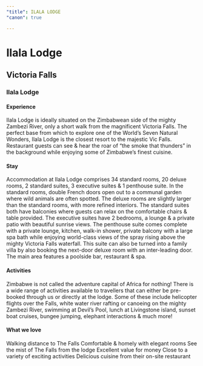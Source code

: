 ```yaml
---
"title": ILALA LODGE
"canon": true

---
```


# Ilala Lodge
## Victoria Falls
### Ilala Lodge

#### Experience
Ilala Lodge is ideally situated on the Zimbabwean side of the mighty Zambezi River, only a short walk from the magnificent Victoria Falls.
The perfect base from which to explore one of the World’s Seven Natural Wonders, Ilala Lodge is the closest resort to the majestic Vic Falls.  
Restaurant guests can see &amp; hear the roar of “the smoke that thunders” in the background while enjoying some of Zimbabwe’s finest cuisine.

#### Stay
Accommodation at Ilala Lodge comprises 34 standard rooms, 20 deluxe rooms, 2 standard suites, 3 executive suites &amp; 1 penthouse suite.
In the standard rooms, double French doors open out to a communal garden where wild animals are often spotted.  The deluxe rooms are slightly larger than the standard rooms, with more refined interiors.
The standard suites both have balconies where guests can relax on the comfortable chairs &amp; table provided.  The executive suites have 2 bedrooms, a lounge &amp; a private patio with beautiful sunrise views.
The penthouse suite comes complete with a private lounge, kitchen, walk-in shower, private balcony with a large spa bath while enjoying world-class views of the spray rising above the mighty Victoria Falls waterfall.  This suite can also be turned into a family villa by also booking the next-door deluxe room with an inter-leading door.
The main area features a poolside bar, restaurant &amp; spa.

#### Activities
Zimbabwe is not called the adventure capital of Africa for nothing!  There is a wide range of activities available to travellers that can either be pre-booked through us or directly at the lodge.
Some of these include helicopter flights over the Falls, white water river rafting or canoeing on the mighty Zambezi River, swimming at Devil’s Pool, lunch at Livingstone island, sunset boat cruises, bungee jumping, elephant interactions &amp; much more!


#### What we love
Walking distance to The Falls
Comfortable &amp; homely with elegant rooms
See the mist of The Falls from the lodge
Excellent value for money
Close to a variety of exciting activities
Delicious cuisine from their on-site restaurant